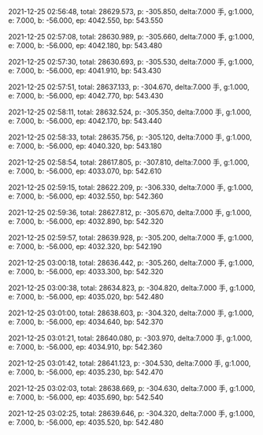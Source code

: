 2021-12-25 02:56:48, total: 28629.573, p: -305.850, delta:7.000 手, g:1.000, e: 7.000, b: -56.000, ep: 4042.550, bp: 543.550

2021-12-25 02:57:08, total: 28630.989, p: -305.660, delta:7.000 手, g:1.000, e: 7.000, b: -56.000, ep: 4042.180, bp: 543.480

2021-12-25 02:57:30, total: 28630.693, p: -305.530, delta:7.000 手, g:1.000, e: 7.000, b: -56.000, ep: 4041.910, bp: 543.430

2021-12-25 02:57:51, total: 28637.133, p: -304.670, delta:7.000 手, g:1.000, e: 7.000, b: -56.000, ep: 4042.770, bp: 543.430

2021-12-25 02:58:11, total: 28632.524, p: -305.350, delta:7.000 手, g:1.000, e: 7.000, b: -56.000, ep: 4042.170, bp: 543.440

2021-12-25 02:58:33, total: 28635.756, p: -305.120, delta:7.000 手, g:1.000, e: 7.000, b: -56.000, ep: 4040.320, bp: 543.180

2021-12-25 02:58:54, total: 28617.805, p: -307.810, delta:7.000 手, g:1.000, e: 7.000, b: -56.000, ep: 4033.070, bp: 542.610

2021-12-25 02:59:15, total: 28622.209, p: -306.330, delta:7.000 手, g:1.000, e: 7.000, b: -56.000, ep: 4032.550, bp: 542.360

2021-12-25 02:59:36, total: 28627.812, p: -305.670, delta:7.000 手, g:1.000, e: 7.000, b: -56.000, ep: 4032.890, bp: 542.320

2021-12-25 02:59:57, total: 28639.928, p: -305.200, delta:7.000 手, g:1.000, e: 7.000, b: -56.000, ep: 4032.320, bp: 542.190

2021-12-25 03:00:18, total: 28636.442, p: -305.260, delta:7.000 手, g:1.000, e: 7.000, b: -56.000, ep: 4033.300, bp: 542.320

2021-12-25 03:00:38, total: 28634.823, p: -304.820, delta:7.000 手, g:1.000, e: 7.000, b: -56.000, ep: 4035.020, bp: 542.480

2021-12-25 03:01:00, total: 28638.603, p: -304.320, delta:7.000 手, g:1.000, e: 7.000, b: -56.000, ep: 4034.640, bp: 542.370

2021-12-25 03:01:21, total: 28640.080, p: -303.970, delta:7.000 手, g:1.000, e: 7.000, b: -56.000, ep: 4034.910, bp: 542.360

2021-12-25 03:01:42, total: 28641.123, p: -304.530, delta:7.000 手, g:1.000, e: 7.000, b: -56.000, ep: 4035.230, bp: 542.470

2021-12-25 03:02:03, total: 28638.669, p: -304.630, delta:7.000 手, g:1.000, e: 7.000, b: -56.000, ep: 4035.690, bp: 542.540

2021-12-25 03:02:25, total: 28639.646, p: -304.320, delta:7.000 手, g:1.000, e: 7.000, b: -56.000, ep: 4035.520, bp: 542.480